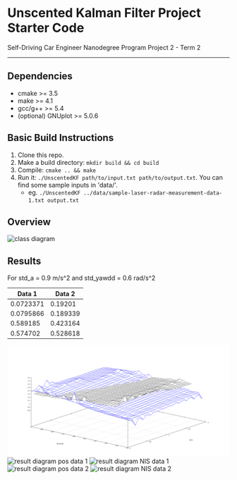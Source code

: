 # Unscented Kalman Filter Project Starter Code
Self-Driving Car Engineer Nanodegree Program Project 2 - Term 2

---

## Dependencies

* cmake >= 3.5
* make >= 4.1
* gcc/g++ >= 5.4
* (optional) GNUplot >= 5.0.6

## Basic Build Instructions

1. Clone this repo.
2. Make a build directory: `mkdir build && cd build`
3. Compile: `cmake .. && make`
4. Run it: `./UnscentedKF path/to/input.txt path/to/output.txt`. You can find
   some sample inputs in 'data/'.
    - eg. `./UnscentedKF ../data/sample-laser-radar-measurement-data-1.txt output.txt`

## Overview
![class diagram](./misc/todo.png "Class diagram")

## Results
For std_a = 0.9 m/s^2 and std_yawdd = 0.6 rad/s^2

| Data 1    | Data 2   |
|-----------|----------|
| 0.0723371 | 0.19201  |
| 0.0795866 | 0.189339 |
| 0.589185  | 0.423164 |
| 0.574702  | 0.528618 |

![parameter searching diagram](./misc/parameterSearch.png "Parameter searching diagram")
![result diagram pos data 1](./data/Result_data_1_POS.png "Result postion diagram data 1")
![result diagram NIS data 1](./data/Result_data_1_NIS.png "Result NIS diagram data 1")
![result diagram pos data 2](./data/Result_data_2_POS.png "Result postion diagram data 2")
![result diagram NIS data 2](./data/Result_data_2_NIS.png "Result NIS diagram data 2")